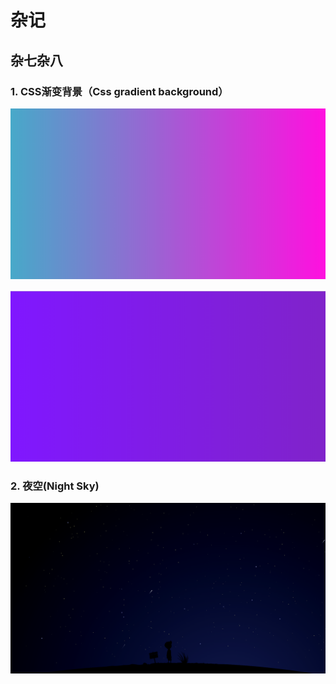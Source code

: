 # 杂记

## 杂七杂八

### 1. CSS渐变背景（Css gradient background）

![](./assets/css渐变背景1.png)

![](./assets/css渐变背景.png)

### 2. 夜空(Night Sky)

![](./assets/夜空.png)